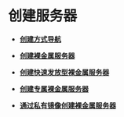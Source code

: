 # 创建服务器<a name="bms_umn_0003"></a>

-   **[创建方式导航](创建方式导航.md)**  

-   **[创建裸金属服务器](创建裸金属服务器.md)**  

-   **[创建快速发放型裸金属服务器](创建快速发放型裸金属服务器.md)**  

-   **[创建专属裸金属服务器](创建专属裸金属服务器.md)**  

-   **[通过私有镜像创建裸金属服务器](通过私有镜像创建裸金属服务器.md)**  


